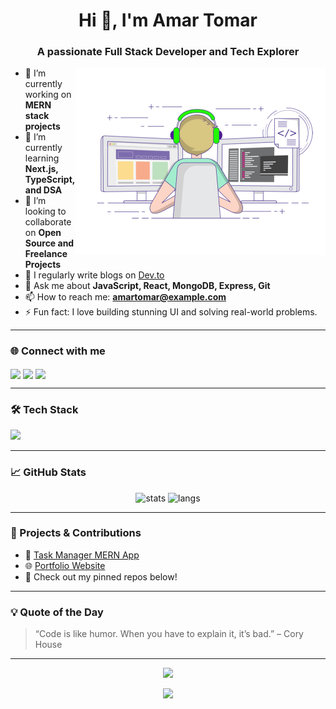 <h1 align="center">Hi 👋, I'm Amar Tomar</h1>
<h3 align="center">A passionate Full Stack Developer and Tech Explorer</h3>

<img align="right" alt="Coding" width="400" src="https://raw.githubusercontent.com/devSouvik/devSouvik/master/gif3.gif" />

- 🔭 I’m currently working on **MERN stack projects**
- 🌱 I’m currently learning **Next.js, TypeScript, and DSA**
- 👯 I’m looking to collaborate on **Open Source and Freelance Projects**
- 📝 I regularly write blogs on [Dev.to](https://dev.to/)
- 💬 Ask me about **JavaScript, React, MongoDB, Express, Git**
- 📫 How to reach me: **amartomar@example.com**
- ⚡ Fun fact: I love building stunning UI and solving real-world problems.

---

### 🌐 Connect with me

<p align="left">
<a href="https://linkedin.com/in/your-linkedin" target="_blank"><img align="center" src="https://img.shields.io/badge/LinkedIn-%230077B5.svg?style=flat&logo=linkedin&logoColor=white" /></a>
<a href="https://github.com/your-github" target="_blank"><img align="center" src="https://img.shields.io/badge/GitHub-%2312100E.svg?style=flat&logo=github&logoColor=white" /></a>
<a href="mailto:amartomar@example.com"><img align="center" src="https://img.shields.io/badge/Gmail-D14836?style=flat&logo=gmail&logoColor=white" /></a>
</p>

---

### 🛠️ Tech Stack

<p align="left">
  <img src="https://skillicons.dev/icons?i=js,ts,react,nodejs,express,mongodb,git,github,html,css,tailwind,vscode,firebase" />
</p>

---

### 📈 GitHub Stats

<p align="center">
  <img src="https://github-readme-stats.vercel.app/api?username=your-github&show_icons=true&theme=github_dark" alt="stats" height="165" />
  <img src="https://github-readme-stats.vercel.app/api/top-langs/?username=your-github&layout=compact&theme=github_dark" alt="langs" height="165" />
</p>

---

### 🧠 Projects & Contributions

- 🔨 [Task Manager MERN App](https://github.com/your-github/task-manager)
- 🌐 [Portfolio Website](https://your-portfolio-link.com)
- 📁 Check out my pinned repos below!

---

### 💡 Quote of the Day

> “Code is like humor. When you have to explain it, it’s bad.” – Cory House

---

<p align="center">
  <img src="https://github-profile-trophy.vercel.app/?username=your-github&theme=gruvbox&margin-w=10&no-frame=true" />
</p>

<p align="center">
  <img src="https://activity-graph.herokuapp.com/graph?username=your-github&bg_color=0d1117&color=00bfff&line=00bfff&point=ffffff&area=true&hide_border=true" />
</p>
